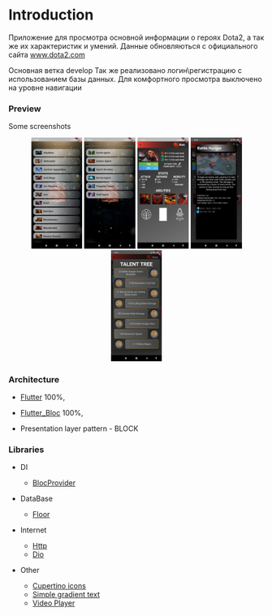 # Introduction 
Приложение для просмотра основной информации о героях Dota2, а так же их характеристик и умений.
Данные обновляються с официального сайта www.dota2.com

Основная ветка develop
Так же реализовано логин\регистрацию с использованием базы данных. Для комфортного просмотра выключено на уровне навигации

### Preview
<summary>Some screenshots</summary>
    <p align="center">
      <img src="data/heroList.jpg" width="20%"/>
      <img src="data/searchHeroList.jpg" width="20%"/>
      <img src="data/heroInfo.jpg" width="20%"/>
      <img src="data/abilityInfo.jpg" width="20%"/>
      <img src="data/talentsTree.jpg" width="20%"/>
    </p>


### Architecture

* [Flutter](https://flutter.dev/) 100%,
* [Flutter_Bloc](https://pub.dev/packages/flutter_bloc) 100%,

* Presentation layer pattern - BLOCK

### Libraries
* DI
  * [BlocProvider](https://pub.dev/packages/flutter_bloc)

* DataBase
  * [Floor](https://pub.dev/packages/floor)

* Internet
  * [Http](https://pub.dev/packages/http)
  * [Dio](https://pub.dev/packages/dio)

* Other
  * [Cupertino icons](https://pub.dev/packages/cupertino_icons)
  * [Simple gradient text](https://pub.dev/packages/simple_gradient_text)
  * [Video Player](https://pub.dev/packages/video_player)
